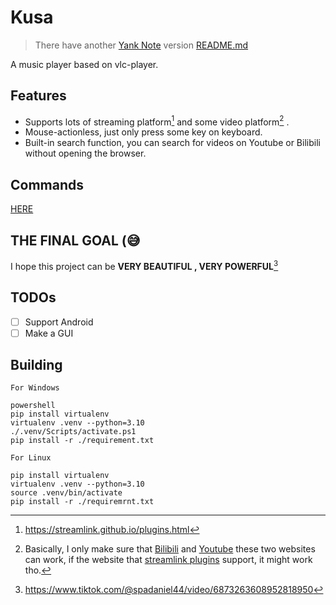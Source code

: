 # Kusa

> There have another [Yank Note](https://github.com/purocean/yn) version [README.md](./README_yn.md)

A music player based on vlc-player.

## Features

- Supports lots of streaming platform[^1] and some video platform[^2] .
- Mouse-actionless, just only press some key on keyboard.
- Built-in search function, you can search for videos on Youtube or Bilibili without opening the browser.

## Commands

[HERE](./cmd_help.md)

## THE FINAL GOAL (😅

I hope this project can be
**VERY BEAUTIFUL , VERY POWERFUL**[^3]

## TODOs

- [ ] Support Android
- [ ] Make a GUI

## Building

`For Windows`

```shell
powershell
pip install virtualenv
virtualenv .venv --python=3.10
./.venv/Scripts/activate.ps1
pip install -r ./requirement.txt
```

`For Linux`

```shell
pip install virtualenv
virtualenv .venv --python=3.10
source .venv/bin/activate
pip install -r ./requiremrnt.txt
```

[^1]:https://streamlink.github.io/plugins.html

[^2]:Basically, I only make sure that [Bilibili](https://www.bilibili.com/) and [Youtube](https://www.youtube.com/) these two websites can work, if
the website that [streamlink plugins](https://streamlink.github.io/plugins.html) support, it might work tho.
[^3]: https://www.tiktok.com/@spadaniel44/video/6873263608952818950